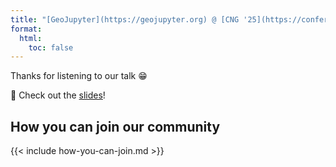 ```yaml
---
title: "[GeoJupyter](https://geojupyter.org) @ [CNG '25](https://conference.cloudnativegeo.org/CNGConference2025)"
format:
  html:
    toc: false
---
```


Thanks for listening to our talk :grin:

:playground_slide: Check out the [slides](/slides.qmd)!


## How you can join our community

{{< include how-you-can-join.md >}}
